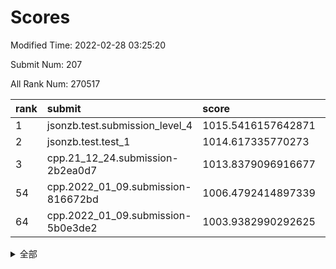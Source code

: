 # Scores

Modified Time: 2022-02-28 03:25:20

Submit Num: 207

All Rank Num: 270517

| rank |               submit               |       score        |       sigma        | pk_num |
| :--- | :--------------------------------- | :----------------- | :----------------- | :----- |
| 1    | jsonzb.test.submission_level_4     | 1015.5416157642871 | 0.8237899809377836 | 5231   |
| 2    | jsonzb.test.test_1                 | 1014.617335770273  | 0.8567910322835799 | 5227   |
| 3    | cpp.21_12_24.submission-2b2ea0d7   | 1013.8379096916677 | 0.8111039296313444 | 5228   |
| 54   | cpp.2022_01_09.submission-816672bd | 1006.4792414897339 | 0.7145498740671515 | 5230   |
| 64   | cpp.2022_01_09.submission-5b0e3de2 | 1003.9382990292625 | 0.71970944741603   | 5227   |


<details>
<summary>全部</summary>

| rank |                 submit                 |       score        |       sigma        | pk_num |
| :--- | :------------------------------------- | :----------------- | :----------------- | :----- |
| 1    | jsonzb.test.submission_level_4         | 1015.5416157642871 | 0.8237899809377836 | 5231   |
| 2    | jsonzb.test.test_1                     | 1014.617335770273  | 0.8567910322835799 | 5227   |
| 3    | cpp.21_12_24.submission-2b2ea0d7       | 1013.8379096916677 | 0.8111039296313444 | 5228   |
| 4    | gobigger.level_3.submission_level_3_3  | 1011.3810372453256 | 0.7664448741203024 | 5225   |
| 5    | gobigger.level_3.submission_level_3_36 | 1011.3538962089378 | 0.7566886490571704 | 5224   |
| 6    | gobigger.level_3.submission_level_3_41 | 1011.2408284586747 | 0.7720912637414726 | 5224   |
| 7    | gobigger.level_3.submission_level_3_5  | 1011.2240346414605 | 0.7548935257191093 | 5231   |
| 8    | gobigger.level_3.submission_level_3_15 | 1011.1492351157422 | 0.7713995067875141 | 5227   |
| 9    | gobigger.level_3.submission_level_3_18 | 1011.0363646546745 | 0.7781640887561514 | 5229   |
| 10   | gobigger.level_3.submission_level_3_22 | 1010.8958561480923 | 0.7614131149462349 | 5229   |
| 11   | gobigger.level_3.submission_level_3_30 | 1010.8735096293824 | 0.7445915218690006 | 5233   |
| 12   | gobigger.level_3.submission_level_3_31 | 1010.8567339187265 | 0.8020421657120025 | 5229   |
| 13   | gobigger.level_3.submission_level_3_19 | 1010.7928301706604 | 0.7509988477904939 | 5232   |
| 14   | gobigger.level_3.submission_level_3_47 | 1010.6768572251916 | 0.7613047066420698 | 5228   |
| 15   | gobigger.level_3.submission_level_3_38 | 1010.6481448387125 | 0.7557135993629812 | 5227   |
| 16   | gobigger.level_3.submission_level_3_42 | 1010.4911993530401 | 0.7558913428544533 | 5230   |
| 17   | gobigger.level_3.submission_level_3_0  | 1010.473776985808  | 0.7480750988936028 | 5229   |
| 18   | gobigger.level_3.submission_level_3_6  | 1010.4065421911221 | 0.7587707807393812 | 5224   |
| 19   | gobigger.level_3.submission_level_3_27 | 1010.3112504330485 | 0.7600315866433365 | 5227   |
| 20   | gobigger.level_3.submission_level_3_1  | 1010.2734891881167 | 0.7657118913561959 | 5233   |
| 21   | gobigger.level_3.submission_level_3_10 | 1010.1953294321995 | 0.7385777181735511 | 5226   |
| 22   | gobigger.level_3.submission_level_3_34 | 1010.078355057966  | 0.7447167804251975 | 5230   |
| 23   | gobigger.level_3.submission_level_3_8  | 1010.0587464613602 | 0.7553643343551544 | 5234   |
| 24   | gobigger.level_3.submission_level_3_48 | 1010.0494745216037 | 0.7559255264700585 | 5225   |
| 25   | gobigger.level_3.submission_level_3_7  | 1010.0125587240586 | 0.7499312161045113 | 5227   |
| 26   | gobigger.level_3.submission_level_3_29 | 1010.0043718241207 | 0.7596067738663402 | 5225   |
| 27   | gobigger.level_3.submission_level_3_40 | 1009.9900336067692 | 0.768266644867123  | 5228   |
| 28   | gobigger.level_3.submission_level_3_2  | 1009.9727641739089 | 0.7541551083281265 | 5228   |
| 29   | gobigger.level_3.submission_level_3_12 | 1009.9626089945314 | 0.7750396512577634 | 5224   |
| 30   | gobigger.level_3.submission_level_3_39 | 1009.8973906730606 | 0.7547299596462598 | 5231   |
| 31   | gobigger.level_3.submission_level_3_14 | 1009.8924238138767 | 0.7804401361663023 | 5230   |
| 32   | gobigger.level_3.submission_level_3_28 | 1009.8834404533004 | 0.7575278659079356 | 5224   |
| 33   | gobigger.level_3.submission_level_3_49 | 1009.8009604368741 | 0.7390544518111887 | 5235   |
| 34   | gobigger.level_3.submission_level_3_4  | 1009.7696675011491 | 0.7504709487757312 | 5227   |
| 35   | gobigger.level_3.submission_level_3_45 | 1009.6991067110816 | 0.7437241513457478 | 5229   |
| 36   | gobigger.level_3.submission_level_3_16 | 1009.6455316135397 | 0.7558311538489763 | 5231   |
| 37   | gobigger.level_3.submission_level_3_26 | 1009.6433513398083 | 0.750095828628323  | 5224   |
| 38   | gobigger.level_3.submission_level_3_24 | 1009.6281501781028 | 0.7537433619956314 | 5225   |
| 39   | gobigger.level_3.submission_level_3_23 | 1009.5784020497208 | 0.7458736511678379 | 5226   |
| 40   | gobigger.level_3.submission_level_3_33 | 1009.5486119616816 | 0.7755925381251935 | 5229   |
| 41   | gobigger.level_3.submission_level_3_17 | 1009.5373105984658 | 0.7639611682511374 | 5226   |
| 42   | gobigger.level_3.submission_level_3_44 | 1009.380758784468  | 0.7516186184931066 | 5232   |
| 43   | gobigger.level_3.submission_level_3_37 | 1009.3205884025552 | 0.7452220399708499 | 5228   |
| 44   | gobigger.level_3.submission_level_3_21 | 1009.2190087711374 | 0.7600577141091552 | 5223   |
| 45   | gobigger.level_3.submission_level_3_25 | 1009.2107316858763 | 0.7615941113044973 | 5222   |
| 46   | gobigger.level_3.submission_level_3_20 | 1009.0371354113051 | 0.7459480669138371 | 5231   |
| 47   | gobigger.level_3.submission_level_3_46 | 1009.0012795423451 | 0.7394208920739441 | 5233   |
| 48   | gobigger.level_3.submission_level_3_35 | 1008.9446461608397 | 0.7545321857031816 | 5227   |
| 49   | gobigger.level_3.submission_level_3_43 | 1008.7683407207816 | 0.7399074205072158 | 5228   |
| 50   | gobigger.level_3.submission_level_3_32 | 1008.7362817376927 | 0.748336832337107  | 5228   |
| 51   | gobigger.level_3.submission_level_3_11 | 1008.6793977241329 | 0.7249724132828739 | 5230   |
| 52   | gobigger.level_3.submission_level_3_13 | 1008.4780095568274 | 0.7469639301338161 | 5227   |
| 53   | gobigger.level_3.submission_level_3_9  | 1008.4050626570219 | 0.7395562186163406 | 5226   |
| 54   | cpp.2022_01_09.submission-816672bd     | 1006.4792414897339 | 0.7145498740671515 | 5230   |
| 55   | gobigger.level_1.submission_level_1_24 | 1005.0833969395096 | 0.7144018669793167 | 5227   |
| 56   | gobigger.level_1.submission_level_1_17 | 1004.9445352904117 | 0.7298466423424671 | 5221   |
| 57   | gobigger.level_1.submission_level_1_45 | 1004.710459285249  | 0.7164651062453858 | 5228   |
| 58   | gobigger.level_1.submission_level_1_39 | 1004.5544062634815 | 0.7243191211958977 | 5222   |
| 59   | gobigger.level_1.submission_level_1_14 | 1004.523140009252  | 0.7395987167382865 | 5235   |
| 60   | gobigger.level_1.submission_level_1_11 | 1004.4002782327143 | 0.7207193942465285 | 5229   |
| 61   | gobigger.level_1.submission_level_1_41 | 1004.2361703519584 | 0.7197338862162396 | 5227   |
| 62   | gobigger.level_1.submission_level_1_32 | 1004.115441724061  | 0.730772783797526  | 5224   |
| 63   | gobigger.level_1.submission_level_1_35 | 1004.0213020445718 | 0.7242989346870294 | 5223   |
| 64   | cpp.2022_01_09.submission-5b0e3de2     | 1003.9382990292625 | 0.71970944741603   | 5227   |
| 65   | gobigger.level_1.submission_level_1_0  | 1003.8263565511828 | 0.7140946817435024 | 5229   |
| 66   | gobigger.level_1.submission_level_1_27 | 1003.8164385208158 | 0.709973868490058  | 5234   |
| 67   | gobigger.level_1.submission_level_1_26 | 1003.8015748609145 | 0.7037209982708499 | 5227   |
| 68   | gobigger.level_1.submission_level_1_37 | 1003.7905897933582 | 0.7135243754686961 | 5234   |
| 69   | gobigger.level_1.submission_level_1_42 | 1003.7698213496504 | 0.7229147808011398 | 5222   |
| 70   | gobigger.level_1.submission_level_1_40 | 1003.763595616969  | 0.7298095776137957 | 5219   |
| 71   | gobigger.level_1.submission_level_1_30 | 1003.7514089334428 | 0.7175943016961338 | 5223   |
| 72   | gobigger.level_1.submission_level_1_47 | 1003.6893009937368 | 0.7178341297419479 | 5231   |
| 73   | gobigger.level_1.submission_level_1_10 | 1003.6852536460117 | 0.7237990453208214 | 5226   |
| 74   | gobigger.level_1.submission_level_1_19 | 1003.5451401503282 | 0.7299823924925537 | 5227   |
| 75   | gobigger.level_1.submission_level_1_48 | 1003.5390679303965 | 0.7111234684600185 | 5225   |
| 76   | gobigger.level_1.submission_level_1_8  | 1003.4675497460123 | 0.721018391293885  | 5228   |
| 77   | gobigger.level_1.submission_level_1_38 | 1003.4125726779367 | 0.7216975665817533 | 5229   |
| 78   | gobigger.level_1.submission_level_1_28 | 1003.3759848881189 | 0.7299758447958652 | 5233   |
| 79   | gobigger.level_1.submission_level_1_18 | 1003.3599032874133 | 0.7203923131524418 | 5232   |
| 80   | gobigger.level_1.submission_level_1_49 | 1003.2176053868385 | 0.7280729957832656 | 5230   |
| 81   | gobigger.level_1.submission_level_1_5  | 1003.1215622974436 | 0.7122173876310116 | 5224   |
| 82   | gobigger.level_1.submission_level_1_31 | 1003.0867739878904 | 0.7271753797413477 | 5229   |
| 83   | gobigger.level_1.submission_level_1_1  | 1003.0623651549669 | 0.7302568887919899 | 5230   |
| 84   | gobigger.level_1.submission_level_1_3  | 1003.0609284572938 | 0.720722740005734  | 5231   |
| 85   | gobigger.level_1.submission_level_1_2  | 1003.0266753684531 | 0.7184257718142686 | 5228   |
| 86   | gobigger.level_1.submission_level_1_33 | 1003.0175285757549 | 0.7037210798568436 | 5233   |
| 87   | gobigger.level_1.submission_level_1_13 | 1002.9598697252833 | 0.7233417320973285 | 5232   |
| 88   | gobigger.level_1.submission_level_1_9  | 1002.9314959131757 | 0.7301973788133331 | 5229   |
| 89   | gobigger.level_1.submission_level_1_16 | 1002.8164231693107 | 0.7218441996009316 | 5226   |
| 90   | gobigger.level_1.submission_level_1_22 | 1002.7663657594347 | 0.7166787891504017 | 5223   |
| 91   | gobigger.level_1.submission_level_1_29 | 1002.742918096079  | 0.7217276998345766 | 5232   |
| 92   | gobigger.level_1.submission_level_1_44 | 1002.660989771553  | 0.7250433986623941 | 5226   |
| 93   | gobigger.level_1.submission_level_1_43 | 1002.6558764943442 | 0.726032697035049  | 5224   |
| 94   | gobigger.level_1.submission_level_1_15 | 1002.654357337343  | 0.7232556974366455 | 5228   |
| 95   | gobigger.level_1.submission_level_1_12 | 1002.6313293289767 | 0.7143602180034322 | 5226   |
| 96   | gobigger.level_1.submission_level_1_46 | 1002.6084532618484 | 0.7245416503613477 | 5230   |
| 97   | gobigger.level_1.submission_level_1_25 | 1002.5909051095335 | 0.7085387711939601 | 5225   |
| 98   | gobigger.level_1.submission_level_1_23 | 1002.5835843664734 | 0.7125712294018586 | 5229   |
| 99   | gobigger.level_1.submission_level_1_34 | 1002.5528897559266 | 0.7163824048492349 | 5231   |
| 100  | gobigger.level_1.submission_level_1_36 | 1002.4903527827752 | 0.7160640216369423 | 5224   |
| 101  | gobigger.level_1.submission_level_1_7  | 1002.4222778032658 | 0.7132762023233847 | 5222   |
| 102  | gobigger.level_1.submission_level_1_6  | 1002.2747884103644 | 0.7109813839606449 | 5222   |
| 103  | gobigger.level_1.submission_level_1_21 | 1002.0998352751182 | 0.7100950287209625 | 5229   |
| 104  | gobigger.level_1.submission_level_1_4  | 1002.0289152045465 | 0.732132647987877  | 5228   |
| 105  | gobigger.level_1.submission_level_1_20 | 1002.0184298711856 | 0.7151330775831848 | 5224   |
| 106  | gobigger.random.submission_random_9    | 997.5745096530128  | 0.7105856579308083 | 5230   |
| 107  | gobigger.random.submission_random_18   | 997.4432403079406  | 0.7153959020062848 | 5225   |
| 108  | gobigger.random.submission_random_12   | 997.2483508131317  | 0.7188065789514988 | 5228   |
| 109  | gobigger.random.submission_random_5    | 996.840758214522   | 0.7073839147975679 | 5227   |
| 110  | gobigger.random.submission_random_48   | 996.6800676174412  | 0.7074663412920024 | 5233   |
| 111  | gobigger.random.submission_random_1    | 996.6020297565158  | 0.7122551373255154 | 5232   |
| 112  | gobigger.random.submission_random_3    | 996.5349676033741  | 0.6999480124696785 | 5231   |
| 113  | gobigger.random.submission_random_34   | 996.5252133962002  | 0.7136098087044225 | 5224   |
| 114  | gobigger.random.submission_random_45   | 996.5177099365739  | 0.7165286227776508 | 5226   |
| 115  | gobigger.random.submission_random_23   | 996.4135773501922  | 0.7132820645397412 | 5224   |
| 116  | gobigger.random.submission_random_4    | 996.3042674617466  | 0.7156914814666718 | 5230   |
| 117  | gobigger.random.submission_random_28   | 996.2741561351039  | 0.7039986768929903 | 5227   |
| 118  | gobigger.random.submission_random_47   | 996.2530718383496  | 0.701871423453052  | 5229   |
| 119  | gobigger.random.submission_random_20   | 996.2347237410715  | 0.7081000476727153 | 5224   |
| 120  | gobigger.random.submission_random_42   | 996.2214683279199  | 0.7050660358228114 | 5223   |
| 121  | gobigger.random.submission_random_19   | 996.1449296038754  | 0.7123132467182189 | 5226   |
| 122  | gobigger.random.submission_random_27   | 996.1379395271628  | 0.7042115003127057 | 5226   |
| 123  | gobigger.random.submission_random_33   | 996.1270651195722  | 0.7073185863605324 | 5226   |
| 124  | gobigger.random.submission_random_39   | 996.1088957316964  | 0.6994108611109224 | 5222   |
| 125  | gobigger.random.submission_random_49   | 996.0706715324278  | 0.709440867732278  | 5229   |
| 126  | gobigger.random.submission_random_25   | 996.0502343206462  | 0.7122230758794471 | 5226   |
| 127  | gobigger.random.submission_random_17   | 996.0373433738592  | 0.7262804308006154 | 5231   |
| 128  | gobigger.random.submission_random_8    | 995.9463952365627  | 0.714414981957982  | 5228   |
| 129  | gobigger.random.submission_random_32   | 995.9087530244532  | 0.7131826655622666 | 5230   |
| 130  | gobigger.random.submission_random_21   | 995.9055297929237  | 0.7022109386070635 | 5231   |
| 131  | gobigger.random.submission_random_24   | 995.898653308665   | 0.7092358805213429 | 5229   |
| 132  | gobigger.random.submission_random_40   | 995.8149201688269  | 0.7219526047590417 | 5228   |
| 133  | gobigger.random.submission_random_29   | 995.8143279479062  | 0.7173346208189049 | 5228   |
| 134  | gobigger.random.submission_random_13   | 995.8134221640112  | 0.7129777771790949 | 5232   |
| 135  | gobigger.random.submission_random_35   | 995.810577213366   | 0.7022988884745484 | 5232   |
| 136  | gobigger.random.submission_random_37   | 995.7827772599074  | 0.7122587975332869 | 5224   |
| 137  | gobigger.random.submission_random_10   | 995.7570081006353  | 0.7134232184118215 | 5229   |
| 138  | gobigger.random.submission_random_38   | 995.741192312811   | 0.7154585528394398 | 5228   |
| 139  | gobigger.random.submission_random_30   | 995.7033899085463  | 0.7239831362379411 | 5231   |
| 140  | gobigger.random.submission_random_43   | 995.5910948593569  | 0.7100886841564897 | 5231   |
| 141  | gobigger.random.submission_random_44   | 995.573698613069   | 0.7166341745736297 | 5225   |
| 142  | gobigger.random.submission_random_15   | 995.564254898226   | 0.7216003648551346 | 5223   |
| 143  | gobigger.random.submission_random_2    | 995.5177365838382  | 0.7134520698909357 | 5227   |
| 144  | gobigger.random.submission_random_6    | 995.3518383320372  | 0.713723442729816  | 5225   |
| 145  | gobigger.random.submission_random_41   | 995.3333533016455  | 0.7064270775585438 | 5225   |
| 146  | gobigger.random.submission_random_36   | 995.3310348024447  | 0.7063846720534819 | 5221   |
| 147  | gobigger.random.submission_random_0    | 995.2804270880832  | 0.694847714218669  | 5223   |
| 148  | gobigger.random.submission_random_26   | 995.2022932094777  | 0.7121121987826309 | 5226   |
| 149  | gobigger.random.submission_random_31   | 995.1714252314272  | 0.7286140536637067 | 5232   |
| 150  | gobigger.random.submission_random_46   | 995.1628308595259  | 0.6995955985395361 | 5223   |
| 151  | gobigger.random.submission_random_14   | 995.1477078536924  | 0.7140863852014354 | 5226   |
| 152  | gobigger.random.submission_random_22   | 995.0798777328116  | 0.7274066912870022 | 5223   |
| 153  | gobigger.random.submission_random_16   | 994.9082103409851  | 0.7167295026612607 | 5230   |
| 154  | gobigger.random.submission_random_11   | 994.8531931953689  | 0.7105916563836708 | 5228   |
| 155  | gobigger.random.submission_random_7    | 994.783010636458   | 0.7053758124822883 | 5226   |
| 156  | gobigger.level_2.submission_level_2_24 | 994.6264221031963  | 0.745281209230478  | 5229   |
| 157  | gobigger.level_2.submission_level_2_23 | 993.7648363094521  | 0.7257114422910218 | 5229   |
| 158  | gobigger.level_2.submission_level_2_37 | 993.6425438655635  | 0.7230429585762396 | 5227   |
| 159  | gobigger.level_2.submission_level_2_13 | 993.602370878397   | 0.729131742372019  | 5227   |
| 160  | gobigger.level_2.submission_level_2_48 | 993.2609702529422  | 0.7332872560465147 | 5230   |
| 161  | gobigger.level_2.submission_level_2_40 | 993.2249634074848  | 0.7336144779458919 | 5228   |
| 162  | gobigger.level_2.submission_level_2_33 | 993.0339887170152  | 0.7461814356415828 | 5225   |
| 163  | gobigger.level_2.submission_level_2_19 | 993.0035643909578  | 0.7410761193903401 | 5229   |
| 164  | gobigger.level_2.submission_level_2_12 | 992.9422646725352  | 0.7384058458996777 | 5230   |
| 165  | gobigger.level_2.submission_level_2_31 | 992.8872830388378  | 0.7430128596683646 | 5230   |
| 166  | gobigger.level_2.submission_level_2_39 | 992.8358343653795  | 0.738869888265637  | 5229   |
| 167  | gobigger.level_2.submission_level_2_27 | 992.6302983626618  | 0.7369698171442145 | 5229   |
| 168  | gobigger.level_2.submission_level_2_30 | 992.5577857941596  | 0.743511602153383  | 5226   |
| 169  | gobigger.level_2.submission_level_2_11 | 992.5174909970804  | 0.7460762264326248 | 5227   |
| 170  | gobigger.level_2.submission_level_2_44 | 992.5016196530764  | 0.7584347662038617 | 5225   |
| 171  | gobigger.level_2.submission_level_2_21 | 992.4984732782109  | 0.7401876120564445 | 5226   |
| 172  | gobigger.level_2.submission_level_2_43 | 992.3968863714604  | 0.7352617172209257 | 5221   |
| 173  | gobigger.level_2.submission_level_2_35 | 992.3599541990905  | 0.7359621055761205 | 5227   |
| 174  | gobigger.level_2.submission_level_2_4  | 992.3349153695342  | 0.7576190908942821 | 5228   |
| 175  | gobigger.level_2.submission_level_2_2  | 992.2018650657548  | 0.7669855803847396 | 5226   |
| 176  | gobigger.level_2.submission_level_2_0  | 992.1537281531164  | 0.747080035126826  | 5229   |
| 177  | gobigger.level_2.submission_level_2_18 | 992.144133556888   | 0.7415771224342611 | 5228   |
| 178  | gobigger.level_2.submission_level_2_34 | 992.1425669007886  | 0.7537947568550142 | 5232   |
| 179  | gobigger.level_2.submission_level_2_25 | 992.138890946705   | 0.7401456548978886 | 5225   |
| 180  | gobigger.level_2.submission_level_2_46 | 991.984220831841   | 0.7675277494589536 | 5226   |
| 181  | gobigger.level_2.submission_level_2_36 | 991.965389617482   | 0.7341757827547799 | 5225   |
| 182  | gobigger.level_2.submission_level_2_20 | 991.9096789807361  | 0.7431206244985721 | 5225   |
| 183  | gobigger.level_2.submission_level_2_22 | 991.8609348444753  | 0.7440231501037945 | 5228   |
| 184  | gobigger.level_2.submission_level_2_5  | 991.8222012096421  | 0.7499336312296762 | 5222   |
| 185  | gobigger.level_2.submission_level_2_8  | 991.8025287531194  | 0.7482607459751845 | 5224   |
| 186  | gobigger.level_2.submission_level_2_49 | 991.7947592972246  | 0.7520984933405455 | 5224   |
| 187  | gobigger.level_2.submission_level_2_14 | 991.618094234842   | 0.7428785158952909 | 5226   |
| 188  | gobigger.level_2.submission_level_2_38 | 991.5530704876472  | 0.7348193404116603 | 5225   |
| 189  | gobigger.level_2.submission_level_2_41 | 991.5470466686877  | 0.7329932550769692 | 5229   |
| 190  | gobigger.level_2.submission_level_2_17 | 991.5450187462086  | 0.7593204732091949 | 5231   |
| 191  | gobigger.level_2.submission_level_2_29 | 991.4944452169423  | 0.7455356145243266 | 5235   |
| 192  | gobigger.level_2.submission_level_2_26 | 991.4246597048189  | 0.7521432394114058 | 5227   |
| 193  | gobigger.level_2.submission_level_2_42 | 991.3741330900846  | 0.7348936219360411 | 5224   |
| 194  | gobigger.level_2.submission_level_2_1  | 991.3502168343832  | 0.7691728433651431 | 5222   |
| 195  | gobigger.level_2.submission_level_2_9  | 991.317949136856   | 0.7642466490539458 | 5227   |
| 196  | gobigger.level_2.submission_level_2_15 | 991.2875421996989  | 0.750714367506058  | 5228   |
| 197  | gobigger.level_2.submission_level_2_32 | 991.1797146596148  | 0.7575194850727353 | 5221   |
| 198  | gobigger.level_2.submission_level_2_16 | 991.1297866819843  | 0.7669846954117531 | 5227   |
| 199  | gobigger.level_2.submission_level_2_10 | 991.0612139173793  | 0.7512010967961018 | 5226   |
| 200  | gobigger.level_2.submission_level_2_28 | 991.0485638909989  | 0.787826727440602  | 5224   |
| 201  | gobigger.level_2.submission_level_2_45 | 990.9826763795664  | 0.7573660089525446 | 5222   |
| 202  | gobigger.level_2.submission_level_2_6  | 990.8685568069682  | 0.7572331664646237 | 5230   |
| 203  | gobigger.level_2.submission_level_2_7  | 990.1315381821531  | 0.749194393488325  | 5226   |
| 204  | gobigger.level_2.submission_level_2_47 | 989.8912770541855  | 0.7646309084053738 | 5229   |
| 205  | gobigger.level_2.submission_level_2_3  | 989.7934550783087  | 0.7707468469460927 | 5227   |
| 206  | gobigger.none.submission_none_0        | 976.9687609094726  | 1.3303738904808893 | 5232   |
| 207  | gobigger.none.submission_none_1        | 974.9744533445413  | 1.5470079976532936 | 5221   |

</details>